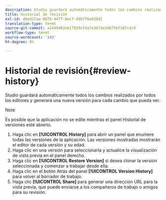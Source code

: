 ```yaml
---
description: Studio guardará automáticamente todos los cambios realizados por todos los editores y generará una nueva versión para cada cambio que pueda ver.
title: Historial de revisión
exl-id: d0ed17ae-0878-4477-8ec7-49b7f6e638d1
translation-type: tm+mt
source-git-commit: a2449482e617939cfda7e367da34875bf187c4c9
workflow-type: tm+mt
source-wordcount: '143'
ht-degree: 0%

---
```


# Historial de revisión{#review-history}

Studio guardará automáticamente todos los cambios realizados por todos los editores y generará una nueva versión para cada cambio que pueda ver.

>[!NOTE]
>
>Es posible que la aplicación no se edite mientras el panel Historial de versiones esté abierto.

1. Haga clic en **[!UICONTROL History]** para abrir un panel que enumere todas las versiones de la aplicación. Las versiones mostradas mostrarán el editor de cada versión y su edad.
1. Haga clic en una versión para seleccionarla y actualice la visualización de vista previa en el panel derecho.
1. Haga clic en **[!UICONTROL Restore Version]** si desea clonar la versión seleccionada y comenzar a trabajar desde ella.
1. Haga clic en el botón Atrás del panel **[!UICONTROL Version History]** para volver al borrador de trabajo.
1. Haga clic **[!UICONTROL Share]** para generar una dirección URL para la vista previa, que puede enviarse a los compañeros de trabajo o amigos para su revisión.
